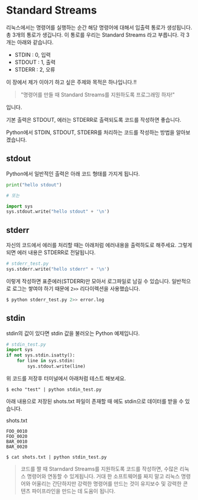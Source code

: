 # Standard Streams
리눅스에서는 명령어를 실행하는 순간 해당 명령어에 대해서 입출력 통로가 생성됩니다.
총 3개의 통로가 생깁니다. 이 통로를 우리는 Standard Streams 라고 부릅니다. 각 3개는 아래와 같습니다.

- STDIN : 0, 입력
- STDOUT : 1, 출력
- STDERR : 2, 오류

이 장에서 제가 이야기 하고 싶은 주제와 목적은 하나입니다.!!

> "명령어를 만들 때 Standard Streams를 지원하도록 프로그래밍 하자!"

입니다.

기본 출력은 STDOUT, 에러는 STDERR로 출력되도록 코드를 작성하면 좋습니다.

Python에서 STDIN, STDOUT, STDERR를 처리하는 코드를 작성하는 방법을 알아보겠습니다.

## stdout
Python에서 일반적인 출력은 아래 코드 형태를 가지게 됩니다.
```python
print("hello stdout")

# 또는

import sys
sys.stdout.write("hello stdout" + '\n')
```

## stderr
자신의 코드에서 에러를 처리할 때는 아래처럼 에러내용을 출력하도로 해주세요.
그렇게 되면 에러 내용은 STDERR로 전달됩니다.
```python
# stderr_test.py
sys.stderr.write("hello stderr" + '\n')
```

이렇게 작성하면 표준에러(STDERR)만 모아서 로그파일로 남길 수 있습니다.
일반적으로 로그는 쌓여야 하기 때문에 `2>>` 리다이렉션을 사용했습니다.

```bash
$ python stderr_test.py 2>> error.log
```

## stdin
stdin의 값이 있다면 stdin 값을 불러오는 Python 예제입니다.
```python
# stdin_test.py
import sys
if not sys.stdin.isatty():
	for line in sys.stdin:
		sys.stdout.write(line)
```
위 코드를 저장후 터미널에서 아래처럼 테스트 해보세요.
```
$ echo "test" | python stdin_test.py
```

아래 내용으로 저장된 shots.txt 파일이 존재할 때 에도 stdin으로 데이터를 받을 수 있습니다.

shots.txt
```
FOO_0010
FOO_0020
BAR_0010
BAR_0020
```

```
$ cat shots.txt | python stdin_test.py
```

> 코드를 짤 때 Starndard Streams를 지원하도록 코드를 작성하면, 수많은 리눅스 명령어와 연동할 수 있게됩니다. 거대 한 소프트웨어를 짜지 말고 리눅스 명령어와 어울리는 간단하지만 강력한 명령어를 만드는 것이 유지보수 및 강력한 콘텐츠 파이프라인을 만드는 데 도움이 됩니다.